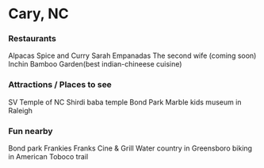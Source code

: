 # Cary, NC

### Restaurants
Alpacas
Spice and Curry
Sarah Empanadas
The second wife (coming soon)
Inchin Bamboo Garden(best indian-chineese cuisine)

### Attractions / Places to see
SV Temple of NC
Shirdi baba temple
Bond Park
Marble kids museum in Raleigh

### Fun nearby
Bond park
Frankies
Franks Cine & Grill
Water country in Greensboro
biking in American Toboco trail

